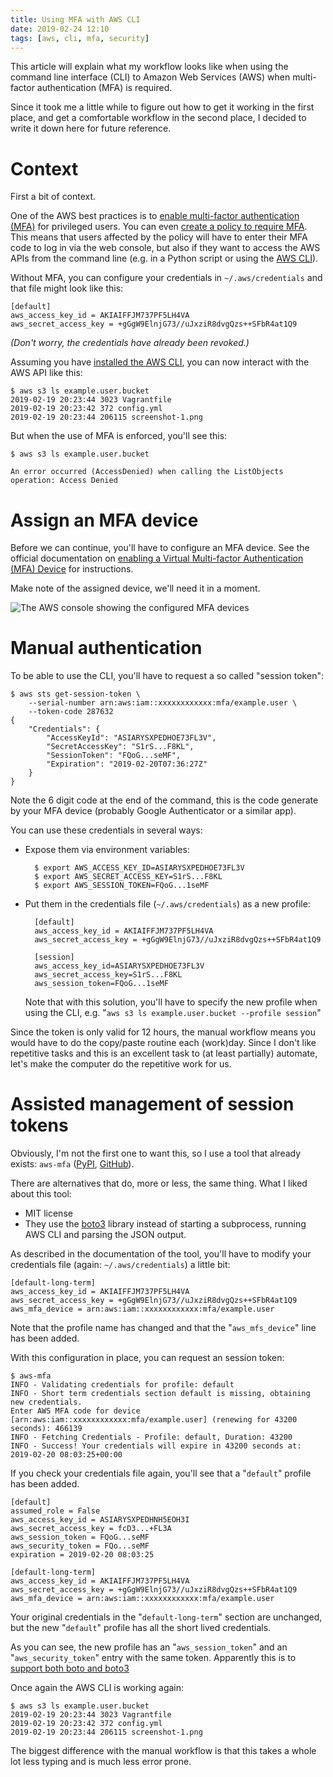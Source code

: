 ```yaml
---
title: Using MFA with AWS CLI
date: 2019-02-24 12:10
tags: [aws, cli, mfa, security]
---
```


This article will explain what my workflow looks like when using the command
line interface (CLI) to Amazon Web Services (AWS) when multi-factor
authentication (MFA) is required.

Since it took me a little while to figure out how to get it working in the first
place, and get a comfortable workflow in the second place, I decided to write it
down here for future reference.

# Context

First a bit of context.

One of the AWS best practices is to [enable multi-factor authentication
(MFA)](https://docs.aws.amazon.com/IAM/latest/UserGuide/best-practices.html#enable-mfa-for-privileged-users)
for privileged users. You can even [create a policy to require
MFA](https://docs.aws.amazon.com/IAM/latest/UserGuide/reference_policies_examples_aws_my-sec-creds-self-manage.html).
This means that users affected by the policy will have to enter their MFA code
to log in via the web console, but also if they want to access the AWS APIs from
the command line (e.g. in a Python script or using the [AWS CLI](https://docs.aws.amazon.com/cli/latest/userguide/cli-chap-welcome.html)).

Without MFA, you can configure your credentials in `~/.aws/credentials` and that file might look like this:

    [default]
    aws_access_key_id = AKIAIFFJM737PF5LH4VA
    aws_secret_access_key = +gGgW9ElnjG73//uJxziR8dvgQzs++SFbR4at1Q9

_(Don't worry, the credentials have already been revoked.)_

Assuming you have [installed the AWS CLI](https://docs.aws.amazon.com/cli/latest/userguide/cli-chap-install.html), you can now interact with the AWS API like this:

    $ aws s3 ls example.user.bucket
    2019-02-19 20:23:44 3023 Vagrantfile
    2019-02-19 20:23:42 372 config.yml
    2019-02-19 20:23:44 206115 screenshot-1.png

But when the use of MFA is enforced, you'll see this:

    $ aws s3 ls example.user.bucket

    An error occurred (AccessDenied) when calling the ListObjects operation: Access Denied

# Assign an MFA device

Before we can continue, you'll have to configure an MFA device. See the official documentation on [enabling a Virtual Multi-factor Authentication (MFA) Device](https://docs.aws.amazon.com/IAM/latest/UserGuide/id_credentials_mfa_enable_virtual.html) for instructions.

Make note of the assigned device, we'll need it in a moment.

![The AWS console showing the configured MFA devices](/images/mfa-device.png)


# Manual authentication

To be able to use the CLI, you'll have to request a so called "session token":

    $ aws sts get-session-token \
        --serial-number arn:aws:iam::xxxxxxxxxxxx:mfa/example.user \
        --token-code 287632
    {
        "Credentials": {
            "AccessKeyId": "ASIARYSXPEDHOE73FL3V",
            "SecretAccessKey": "S1rS...F8KL",
            "SessionToken": "FQoG...seMF",
            "Expiration": "2019-02-20T07:36:27Z"
        }
    }

Note the 6 digit code at the end of the command, this is the code generate by
your MFA device (probably Google Authenticator or a similar app).

You can use these credentials in several ways:

- Expose them via environment variables:

        $ export AWS_ACCESS_KEY_ID=ASIARYSXPEDHOE73FL3V
        $ export AWS_SECRET_ACCESS_KEY=S1rS...F8KL
        $ export AWS_SESSION_TOKEN=FQoG...1seMF

- Put them in the credentials file (`~/.aws/credentials`) as a new profile:

        [default]
        aws_access_key_id = AKIAIFFJM737PF5LH4VA
        aws_secret_access_key = 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

        [session]
        aws_access_key_id=ASIARYSXPEDHOE73FL3V
        aws_secret_access_key=S1rS...F8KL
        aws_session_token=FQoG...1seMF

    Note that with this solution, you'll have to specify the new profile when
    using the CLI, e.g. "`aws s3 ls example.user.bucket --profile session`"

Since the token is only valid for 12 hours, the manual workflow means you would
have to do the copy/paste routine each (work)day. Since I don't like repetitive
tasks and this is an excellent task to (at least partially) automate, let's make
the computer do the repetitive work for us.

# Assisted management of session tokens

Obviously, I'm not the first one to want this, so I use a tool that already exists: `aws-mfa` ([PyPI](https://pypi.org/project/aws-mfa/), [GitHub](https://github.com/broamski/aws-mfa)).

There are alternatives that do, more or less, the same thing. What I liked about this tool:

- MIT license
- They use the [boto3](https://pypi.org/project/boto3/) library instead of starting a subprocess, running AWS CLI and parsing the JSON output.

As described in the documentation of the tool, you'll have to modify your
credentials file (again: `~/.aws/credentials`) a little bit:

    [default-long-term]
    aws_access_key_id = AKIAIFFJM737PF5LH4VA
    aws_secret_access_key = +gGgW9ElnjG73//uJxziR8dvgQzs++SFbR4at1Q9
    aws_mfa_device = arn:aws:iam::xxxxxxxxxxxx:mfa/example.user

Note that the profile name has changed and that the "`aws_mfs_device`" line has
been added.

With this configuration in place, you can request an session token:

    $ aws-mfa
    INFO - Validating credentials for profile: default
    INFO - Short term credentials section default is missing, obtaining new credentials.
    Enter AWS MFA code for device [arn:aws:iam::xxxxxxxxxxxx:mfa/example.user] (renewing for 43200 seconds): 466139
    INFO - Fetching Credentials - Profile: default, Duration: 43200
    INFO - Success! Your credentials will expire in 43200 seconds at: 2019-02-20 08:03:25+00:00

If you check your credentials file again, you'll see that a "`default`" profile
has been added.

    [default]
    assumed_role = False
    aws_access_key_id = ASIARYSXPEDHNH5EOH3I
    aws_secret_access_key = fcD3...+FL3A
    aws_session_token = FQoG...seMF
    aws_security_token = FQo...seMF
    expiration = 2019-02-20 08:03:25

    [default-long-term]
    aws_access_key_id = AKIAIFFJM737PF5LH4VA
    aws_secret_access_key = +gGgW9ElnjG73//uJxziR8dvgQzs++SFbR4at1Q9
    aws_mfa_device = arn:aws:iam::xxxxxxxxxxxx:mfa/example.user

Your original credentials in the "`default-long-term`" section are unchanged,
but the new "`default`" profile has all the short lived credentials.

As you can see, the new profile has an "`aws_session_token`" and an
"`aws_security_token`" entry with the same token. Apparently this is to [support
both boto and
boto3](https://github.com/broamski/aws-mfa/blob/0.0.12/awsmfa/__init__.py#L345-L346)

Once again the AWS CLI is working again:

    $ aws s3 ls example.user.bucket
    2019-02-19 20:23:44 3023 Vagrantfile
    2019-02-19 20:23:42 372 config.yml
    2019-02-19 20:23:44 206115 screenshot-1.png

The biggest difference with the manual workflow is that this takes a whole lot
less typing and is much less error prone.